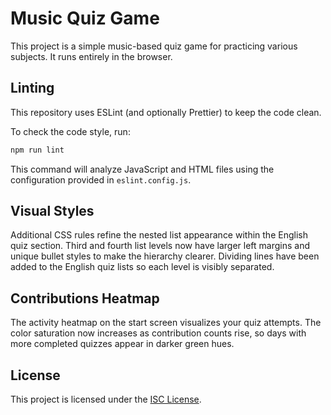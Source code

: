 # Music Quiz Game

This project is a simple music-based quiz game for practicing various subjects. It runs entirely in the browser.

## Linting

This repository uses ESLint (and optionally Prettier) to keep the code clean.

To check the code style, run:

```bash
npm run lint
```

This command will analyze JavaScript and HTML files using the configuration provided in `eslint.config.js`.

## Visual Styles

Additional CSS rules refine the nested list appearance within the English quiz section. Third and fourth list levels now have larger left margins and unique bullet styles to make the hierarchy clearer.
Dividing lines have been added to the English quiz lists so each level is visibly separated.

## Contributions Heatmap

The activity heatmap on the start screen visualizes your quiz attempts. The color saturation now increases as contribution counts rise, so days with more completed quizzes appear in darker green hues.

## License

This project is licensed under the [ISC License](LICENSE).
